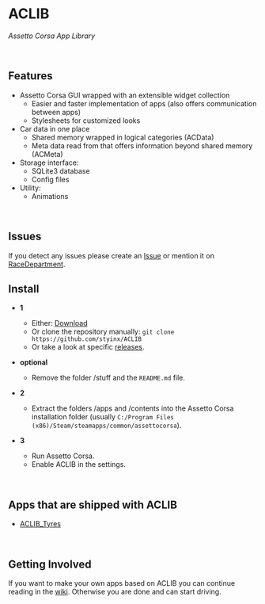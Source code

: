 # ACLIB

_Assetto Corsa App Library_

<br>

## Features

- Assetto Corsa GUI wrapped with an extensible widget collection
    - Easier and faster implementation of apps (also offers communication between apps)
    - Stylesheets for customized looks
- Car data in one place
    - Shared memory wrapped in logical categories (ACData)
    - Meta data read from that offers information beyond shared memory (ACMeta)
- Storage interface:
    - SQLite3 database
    - Config files
- Utility:
    - Animations

<br> 

## Issues

If you detect any issues please create an [Issue](https://github.com/styinx/ACLIB/issues) or mention it on [RaceDepartment](https://www.racedepartment.com/).

## Install

- **1**
  - Either: [Download](https://github.com/styinx/ACLIB/archive/master.zip) 
  - Or clone the repository manually: `git clone https://github.com/styinx/ACLIB`
  - Or take a look at specific [releases](https://github.com/styinx/ACLIB/releases).

- **optional**
  - Remove the folder /stuff and the `README.md` file.

- **2**
  - Extract the folders /apps and /contents into the Assetto Corsa installation folder (usually `C:/Program Files (x86)/Steam/steamapps/common/assettocorsa`).

- **3**
  - Run Assetto Corsa.
  - Enable ACLIB in the settings.
  
<br>

## Apps that are shipped with ACLIB

- [ACLIB_Tyres](https://github.com/styinx/ACLIB/wiki/ACLIB_Tyres)

<br>

## Getting Involved

If you want to make your own apps based on ACLIB you can continue reading in the [wiki](https://github.com/styinx/ACLIB/wiki).
Otherwise you are done and can start driving.







